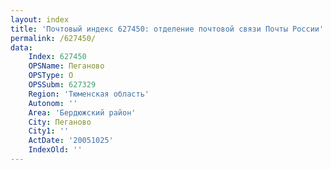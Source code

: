 ```yaml
---
layout: index
title: 'Почтовый индекс 627450: отделение почтовой связи Почты России'
permalink: /627450/
data:
    Index: 627450
    OPSName: Пеганово
    OPSType: О
    OPSSubm: 627329
    Region: 'Тюменская область'
    Autonom: ''
    Area: 'Бердюжский район'
    City: Пеганово
    City1: ''
    ActDate: '20051025'
    IndexOld: ''
---
```


